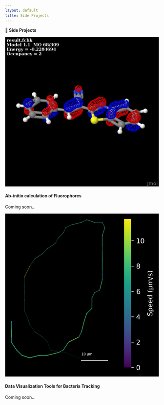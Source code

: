 ```yaml
---
layout: default
title: Side Projects
---
```


<p><strong>🧪 Side Projects</strong></p>

<div class="project-briefing">
  <img src="/assets/images/HOMO.jpg" alt="Project 1" class="project-image">
  <div class="project-text">
    <h4>Ab-initio calculation of Fluorophores</h4>
    <p>Coming soon...</p>
  </div>
</div>

<div class="project-briefing">
  <img src="/assets/images/SPAST.png" alt="Project 1" class="project-image">
  <div class="project-text">
    <h4>Data Visualization Tools for Bacteria Tracking</h4>
    <p>Coming soon...</p>
  </div>
</div>
